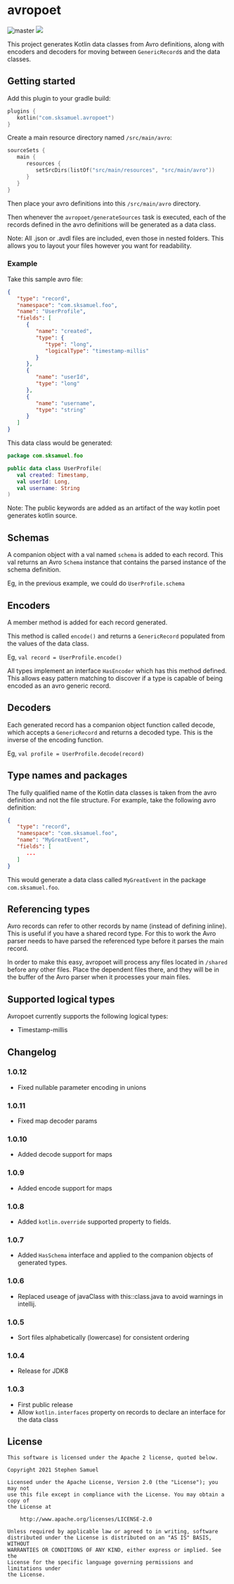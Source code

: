 # avropoet

![master](https://github.com/sksamuel/avropoet/workflows/main/badge.svg)
[<img src="https://img.shields.io/gradle-plugin-portal/v/com.sksamuel.avropoet?label=Latest%20Release"/>](http://search.maven.org/#search%7Cga%7C1%7Choplite)

This project generates Kotlin data classes from Avro definitions, along with encoders and decoders for moving
between `GenericRecord`s and the data classes.

## Getting started

Add this plugin to your gradle build:

```kotlin
plugins {
   kotlin("com.sksamuel.avropoet")
}
```

Create a main resource directory named `/src/main/avro`:

```kotlin
sourceSets {
   main {
      resources {
         setSrcDirs(listOf("src/main/resources", "src/main/avro"))
      }
   }
}
```

Then place your avro definitions into this `/src/main/avro` directory.

Then whenever the `avropoet/generateSources` task is executed, each of the records defined in the avro definitions will
be generated as a data class.

Note: All .json or .avdl files are included, even those in nested folders. This allows you to layout your files however
you want for readability.

### Example

Take this sample avro file:

```json
{
   "type": "record",
   "namespace": "com.sksamuel.foo",
   "name": "UserProfile",
   "fields": [
      {
         "name": "created",
         "type": {
            "type": "long",
            "logicalType": "timestamp-millis"
         }
      },
      {
         "name": "userId",
         "type": "long"
      },
      {
         "name": "username",
         "type": "string"
      }
   ]
}
```

This data class would be generated:

```kotlin
package com.sksamuel.foo

public data class UserProfile(
   val created: Timestamp,
   val userId: Long,
   val username: String
)
```

Note: The public keywords are added as an artifact of the way kotlin poet generates kotlin source.

## Schemas

A companion object with a val named `schema` is added to each record. This val returns an Avro `Schema` instance that
contains the parsed instance of the schema definition.

Eg, in the previous example, we could do `UserProfile.schema`

## Encoders

A member method is added for each record generated.

This method is called `encode()` and returns a `GenericRecord` populated from the values of the data class.

Eg, `val record = UserProfile.encode()`

All types implement an interface `HasEncoder` which has this method defined. This allows easy pattern matching to
discover if a type is capable of being encoded as an avro generic record.

## Decoders

Each generated record has a companion object function called decode, which accepts a `GenericRecord` and returns a
decoded type. This is the inverse of the encoding function.

Eg, `val profile = UserProfile.decode(record)`

## Type names and packages

The fully qualified name of the Kotlin data classes is taken from the avro definition and not the file structure. For
example, take the following avro definition:

```json
{
   "type": "record",
   "namespace": "com.sksamuel.foo",
   "name": "MyGreatEvent",
   "fields": [
      ...
   ]
}
```

This would generate a data class called `MyGreatEvent` in the package `com.sksamuel.foo`.

## Referencing types

Avro records can refer to other records by name (instead of defining inline). This is useful if you have a shared record
type. For this to work the Avro parser needs to have parsed the referenced type before it parses the main record.

In order to make this easy, avropoet will process any files located in `/shared` before any other files. Place the
dependent files there, and they will be in the buffer of the Avro parser when it processes your main files.

## Supported logical types

Avropoet currently supports the following logical types:

* Timestamp-millis

## Changelog

### 1.0.12

* Fixed nullable parameter encoding in unions

### 1.0.11

* Fixed map decoder params

### 1.0.10

* Added decode support for maps

### 1.0.9

* Added encode support for maps

### 1.0.8

* Added `kotlin.override` supported property to fields.

### 1.0.7

* Added `HasSchema` interface and applied to the companion objects of generated types.

### 1.0.6

* Replaced useage of javaClass with this::class.java to avoid warnings in intellij.

### 1.0.5

* Sort files alphabetically (lowercase) for consistent ordering

### 1.0.4

* Release for JDK8

### 1.0.3

* First public release
* Allow `kotlin.interfaces` property on records to declare an interface for the data class

## License

```
This software is licensed under the Apache 2 license, quoted below.

Copyright 2021 Stephen Samuel

Licensed under the Apache License, Version 2.0 (the "License"); you may not
use this file except in compliance with the License. You may obtain a copy of
the License at

    http://www.apache.org/licenses/LICENSE-2.0

Unless required by applicable law or agreed to in writing, software
distributed under the License is distributed on an "AS IS" BASIS, WITHOUT
WARRANTIES OR CONDITIONS OF ANY KIND, either express or implied. See the
License for the specific language governing permissions and limitations under
the License.
```
